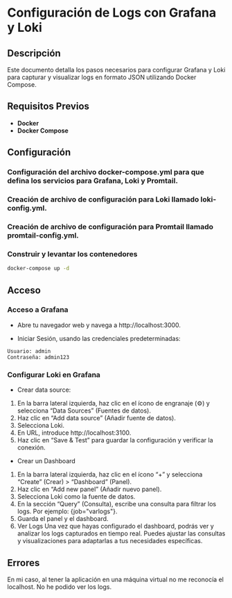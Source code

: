 # **Configuración de Logs con Grafana y Loki**

## **Descripción**

Este documento detalla los pasos necesarios para configurar Grafana y Loki para capturar y visualizar logs en formato JSON utilizando Docker Compose.

## **Requisitos Previos**

- **Docker**
- **Docker Compose**

## **Configuración**
### Configuración del archivo docker-compose.yml para que defina los servicios para Grafana, Loki y Promtail.
### Creación de archivo de configuración para Loki llamado loki-config.yml.
### Creación de archivo de configuración para Promtail llamado promtail-config.yml.

### **Construir y levantar los contenedores**
```bash
docker-compose up -d
```
## **Acceso**
### **Acceso a Grafana**

- Abre tu navegador web y navega a http://localhost:3000.

- Iniciar Sesión, usando las credenciales predeterminadas:
```plaintext
Usuario: admin
Contraseña: admin123
```
### **Configurar Loki en Grafana**
- Crear data source:
1. En la barra lateral izquierda, haz clic en el ícono de engranaje (⚙️) y selecciona “Data Sources” (Fuentes de datos).
2. Haz clic en “Add data source” (Añadir fuente de datos).
3. Selecciona Loki.
4.  En URL, introduce http://localhost:3100.
5.  Haz clic en “Save & Test” para guardar la configuración y verificar la conexión.
- Crear un Dashboard
1. En la barra lateral izquierda, haz clic en el ícono “+” y selecciona “Create” (Crear) > “Dashboard” (Panel).
2. Haz clic en “Add new panel” (Añadir nuevo panel).
3. Selecciona Loki como la fuente de datos.
4. En la sección “Query” (Consulta), escribe una consulta para filtrar los logs. Por ejemplo: {job="varlogs"}.
5. Guarda el panel y el dashboard.
6. Ver Logs
Una vez que hayas configurado el dashboard, podrás ver y analizar los logs capturados en tiempo real. Puedes ajustar las consultas y visualizaciones para adaptarlas a tus necesidades específicas.

## **Errores**
En mi caso, al tener la aplicación en una máquina virtual no me reconocía el localhost. No he podido ver los logs.

